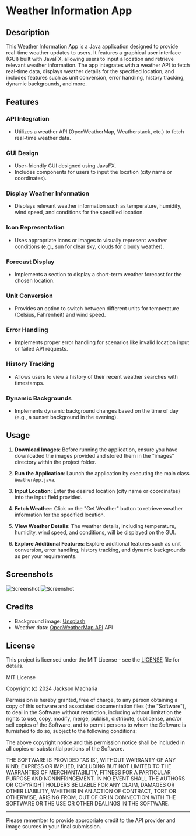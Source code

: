 # Weather Information App

## Description

This Weather Information App is a Java application designed to provide real-time weather updates to users. It features a graphical user interface (GUI) built with JavaFX, allowing users to input a location and retrieve relevant weather information. The app integrates with a weather API to fetch real-time data, displays weather details for the specified location, and includes features such as unit conversion, error handling, history tracking, dynamic backgrounds, and more.

## Features

### API Integration

- Utilizes a weather API (OpenWeatherMap, Weatherstack, etc.) to fetch real-time weather data.

### GUI Design

- User-friendly GUI designed using JavaFX.
- Includes components for users to input the location (city name or coordinates).

### Display Weather Information

- Displays relevant weather information such as temperature, humidity, wind speed, and conditions for the specified location.

### Icon Representation

- Uses appropriate icons or images to visually represent weather conditions (e.g., sun for clear sky, clouds for cloudy weather).

### Forecast Display

- Implements a section to display a short-term weather forecast for the chosen location.

### Unit Conversion

- Provides an option to switch between different units for temperature (Celsius, Fahrenheit) and wind speed.

### Error Handling

- Implements proper error handling for scenarios like invalid location input or failed API requests.

### History Tracking

- Allows users to view a history of their recent weather searches with timestamps.

### Dynamic Backgrounds

- Implements dynamic background changes based on the time of day (e.g., a sunset background in the evening).

## Usage

1. **Download Images**: Before running the application, ensure you have downloaded the images provided and stored them in the "images" directory within the project folder.

2. **Run the Application**: Launch the application by executing the main class `WeatherApp.java`.

3. **Input Location**: Enter the desired location (city name or coordinates) into the input field provided.

4. **Fetch Weather**: Click on the "Get Weather" button to retrieve weather information for the specified location.

5. **View Weather Details**: The weather details, including temperature, humidity, wind speed, and conditions, will be displayed on the GUI.

6. **Explore Additional Features**: Explore additional features such as unit conversion, error handling, history tracking, and dynamic backgrounds as per your requirements.

## Screenshots

![Screenshot](screenshots/screenshot1.png)
![Screenshot](screenshots/screenshot2.png)

## Credits

- Background image: [Unsplash](https://unsplash.com/)
- Weather data: [OpenWeatherMap API](https://openweathermap.org/api)
API

## License

This project is licensed under the MIT License - see the [LICENSE](LICENSE) file for details.

MIT License

Copyright (c) 2024 Jackson Macharia

Permission is hereby granted, free of charge, to any person obtaining a copy
of this software and associated documentation files (the "Software"), to deal
in the Software without restriction, including without limitation the rights
to use, copy, modify, merge, publish, distribute, sublicense, and/or sell
copies of the Software, and to permit persons to whom the Software is
furnished to do so, subject to the following conditions:

The above copyright notice and this permission notice shall be included in all
copies or substantial portions of the Software.

THE SOFTWARE IS PROVIDED "AS IS", WITHOUT WARRANTY OF ANY KIND, EXPRESS OR
IMPLIED, INCLUDING BUT NOT LIMITED TO THE WARRANTIES OF MERCHANTABILITY,
FITNESS FOR A PARTICULAR PURPOSE AND NONINFRINGEMENT. IN NO EVENT SHALL THE
AUTHORS OR COPYRIGHT HOLDERS BE LIABLE FOR ANY CLAIM, DAMAGES OR OTHER
LIABILITY, WHETHER IN AN ACTION OF CONTRACT, TORT OR OTHERWISE, ARISING FROM,
OUT OF OR IN CONNECTION WITH THE SOFTWARE OR THE USE OR OTHER DEALINGS IN THE
SOFTWARE.

---
Please remember to provide appropriate credit to the API provider and image sources in your final submission.
